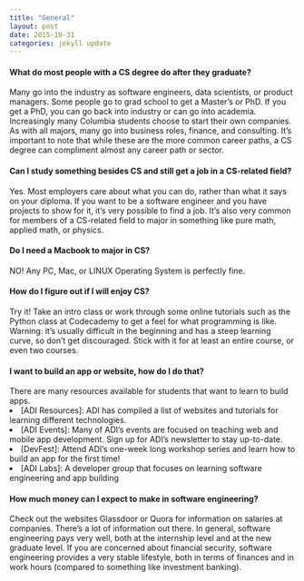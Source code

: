 ```yaml
---
title: "General"
layout: post
date: 2015-10-31 
categories: jekyll update
---
```


<h4>What do most people with a CS degree do after they graduate?</h4>
Many go into the industry as software engineers, data scientists, or product managers. Some people go to grad school to get a Master’s or PhD. If you get a PhD, you can go back into industry or can go into academia. Increasingly many Columbia students choose to start their own companies. As with all majors, many go into business roles, finance, and consulting. It’s important to note that while these are the more common career paths, a CS degree can compliment almost any career path or sector.

<h4>Can I study something besides CS and still get a job in a CS-related field?</h4>
Yes. Most employers care about what you can do, rather than what it says on your diploma. If you want to be a software engineer and you have projects to show for it, it’s very possible to find a job. It’s also very common for members of a CS-related field to major in  something like pure math, applied math, or physics.

<h4>Do I need a Macbook to major in CS? </h4>
NO! Any PC, Mac, or LINUX Operating System is perfectly fine.

<h4>How do I figure out if I will enjoy CS?</h4>
Try it! Take an intro class or work through some online tutorials such as the Python class at Codecademy to get a feel for what programming is like. Warning: it’s usually difficult in the beginning and has a steep learning curve, so don’t get discouraged. Stick with it for at least an entire course, or even two courses.

<h4>I want to build an app or website, how do I do that?</h4>
There are many resources available for students that want to learn to build apps.

<li>
[ADI Resources]: ADI has compiled a list of websites and tutorials for learning different technologies.<br>
<li>[ADI Events]: Many of ADI’s events are focused on teaching web and mobile app development. Sign up for ADI’s newsletter to stay up-to-date.<br>
<li>[DevFest]: Attend ADI’s one-week long workshop series and learn how to build an app for the first time!<br>
<li>[ADI Labs]: A developer group that focuses on learning software engineering and app building 
</li>

<h4>How much money can I expect to make in software engineering?</h4>
Check out the websites Glassdoor or Quora for information on salaries at companies. There’s a lot of information out there. In general, software engineering pays very well, both at the internship level and at the new graduate level. If you are concerned about financial security, software engineering provides a very stable lifestyle, both in terms of finances and in work hours (compared to something like investment banking).

[ADI Resources]: https://adicu.com/resources
[ADI Events]: https://adicu.com/
[DevFest]: http://devfe.st
[ADI Labs]: https://adicu.com/labs